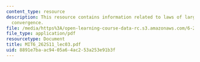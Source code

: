 ```yaml
---
content_type: resource
description: This resource contains information related to laws of large numbers,
  convergence.
file: /media/https%3A/open-learning-course-data-rc.s3.amazonaws.com/6-262-discrete-stochastic-processes-spring-2011/8891e7baac9405a64ac253a253e91b3f_MIT6_262S11_lec03.pdf
file_type: application/pdf
resourcetype: Document
title: MIT6_262S11_lec03.pdf
uid: 8891e7ba-ac94-05a6-4ac2-53a253e91b3f
---
```

